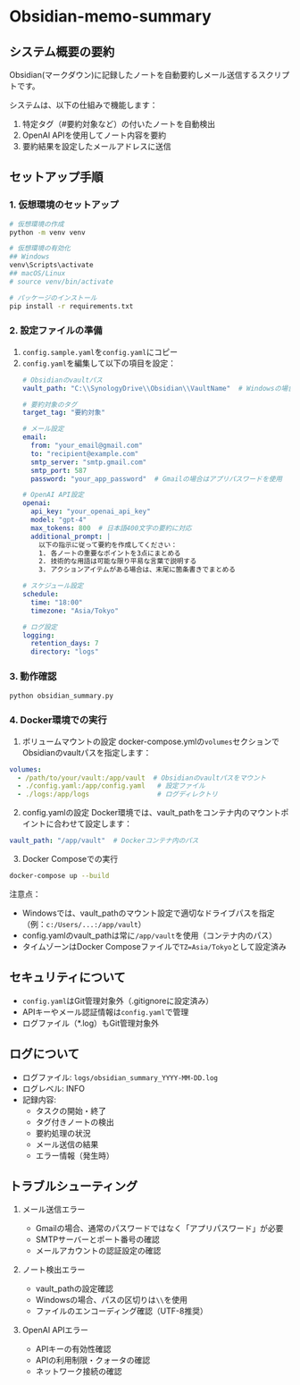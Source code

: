 # Obsidian-memo-summary

## システム概要の要約

Obsidian(マークダウン)に記録したノートを自動要約しメール送信するスクリプトです。

システムは、以下の仕組みで機能します：

1. 特定タグ（#要約対象など）の付いたノートを自動検出
2. OpenAI APIを使用してノート内容を要約
3. 要約結果を設定したメールアドレスに送信

## セットアップ手順

### 1. 仮想環境のセットアップ
```bash
# 仮想環境の作成
python -m venv venv

# 仮想環境の有効化
## Windows
venv\Scripts\activate
## macOS/Linux
# source venv/bin/activate

# パッケージのインストール
pip install -r requirements.txt
```

### 2. 設定ファイルの準備
1. `config.sample.yaml`を`config.yaml`にコピー
2. `config.yaml`を編集して以下の項目を設定：
   ```yaml
   # Obsidianのvaultパス
   vault_path: "C:\\SynologyDrive\\Obsidian\\VaultName"  # Windowsの場合

   # 要約対象のタグ
   target_tag: "要約対象"

   # メール設定
   email:
     from: "your_email@gmail.com"
     to: "recipient@example.com"
     smtp_server: "smtp.gmail.com"
     smtp_port: 587
     password: "your_app_password"  # Gmailの場合はアプリパスワードを使用

   # OpenAI API設定
   openai:
     api_key: "your_openai_api_key"
     model: "gpt-4"
     max_tokens: 800  # 日本語400文字の要約に対応
     additional_prompt: |
       以下の指示に従って要約を作成してください：
       1. 各ノートの重要なポイントを3点にまとめる
       2. 技術的な用語は可能な限り平易な言葉で説明する
       3. アクションアイテムがある場合は、末尾に箇条書きでまとめる

   # スケジュール設定
   schedule:
     time: "18:00"
     timezone: "Asia/Tokyo"

   # ログ設定
   logging:
     retention_days: 7
     directory: "logs"
   ```

### 3. 動作確認
```bash
python obsidian_summary.py
```

### 4. Docker環境での実行

1. ボリュームマウントの設定
docker-compose.ymlの`volumes`セクションでObsidianのvaultパスを指定します：
```yaml
volumes:
  - /path/to/your/vault:/app/vault  # Obsidianのvaultパスをマウント
  - ./config.yaml:/app/config.yaml   # 設定ファイル
  - ./logs:/app/logs                 # ログディレクトリ
```

2. config.yamlの設定
Docker環境では、vault_pathをコンテナ内のマウントポイントに合わせて設定します：
```yaml
vault_path: "/app/vault"  # Dockerコンテナ内のパス
```

3. Docker Composeでの実行
```bash
docker-compose up --build
```

注意点：
- Windowsでは、vault_pathのマウント設定で適切なドライブパスを指定（例：`c:/Users/...:/app/vault`）
- config.yamlのvault_pathは常に`/app/vault`を使用（コンテナ内のパス）
- タイムゾーンはDocker Composeファイルで`TZ=Asia/Tokyo`として設定済み

## セキュリティについて

- `config.yaml`はGit管理対象外（.gitignoreに設定済み）
- APIキーやメール認証情報は`config.yaml`で管理
- ログファイル（*.log）もGit管理対象外

## ログについて

- ログファイル: `logs/obsidian_summary_YYYY-MM-DD.log`
- ログレベル: INFO
- 記録内容:
  - タスクの開始・終了
  - タグ付きノートの検出
  - 要約処理の状況
  - メール送信の結果
  - エラー情報（発生時）

## トラブルシューティング

1. メール送信エラー
   - Gmailの場合、通常のパスワードではなく「アプリパスワード」が必要
   - SMTPサーバーとポート番号の確認
   - メールアカウントの認証設定の確認

2. ノート検出エラー
   - vault_pathの設定確認
   - Windowsの場合、パスの区切りは`\\`を使用
   - ファイルのエンコーディング確認（UTF-8推奨）

3. OpenAI APIエラー
   - APIキーの有効性確認
   - APIの利用制限・クォータの確認
   - ネットワーク接続の確認

